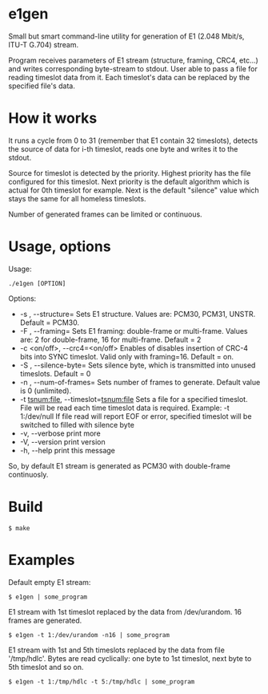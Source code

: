 e1gen
=====

Small but smart command-line utility for generation of E1 (2.048 Mbit/s, ITU-T
G.704) stream.

Program receives parameters of E1 stream (structure, framing, CRC4, etc...) and
writes corresponding byte-stream to stdout. User able to pass a file for
reading timeslot data from it. Each timeslot's data can be replaced by the
specified file's data. 

How it works
============

It runs a cycle from 0 to 31 (remember that E1 contain 32 timeslots), detects
the source of data for i-th timeslot, reads one byte and writes it to the
stdout.

Source for timeslot is detected by the priority. Highest priority has the file
configured for this timeslot. Next priority is the default algorithm which is
actual for 0th timeslot for example. Next is the default "silence" value which
stays the same for all homeless timeslots.

Number of generated frames can be limited or continuous. 

Usage, options
==============

Usage:
 
    ./e1gen [OPTION]

Options:

  * -s <struct>, --structure=<struct> Sets E1 structure. 
    Values are: PCM30, PCM31, UNSTR. Default = PCM30.
  * -F <framing>, --framing=<framing> Sets E1 framing: double-frame or
      multi-frame. Values are: 2 for double-frame, 16 for multi-frame. 
      Default = 2
  * -c <on/off>, --crc4=<on/off> Enables of disables insertion of CRC-4
       bits into SYNC timeslot. Valid only with framing=16.
       Default = on.
  * -S <hexbyte>, --silence-byte=<hexbyte> Sets silence byte, which is
       transmitted into unused timeslots. Default = 0
  * -n <num-of-frames>, --num-of-frames=<integer> Sets number of frames
       to generate. Default value is 0 (unlimited). 
  * -t <tsnum:file>, --timeslot=<tsnum:file> Sets a file for a specified timeslot.
       File will be read each time timeslot data is required. Example: -t 1:/dev/null
       If file read will report EOF or error, specified timeslot will be switched
       to filled with silence byte
  * -v, --verbose print more
  * -V, --version print version
  * -h, --help print this message

So, by default E1 stream is generated as PCM30 with double-frame continuosly.

Build
=====

    $ make

Examples
========

Default empty E1 stream:

    $ e1gen | some_program

E1 stream with 1st timeslot replaced by the data from /dev/urandom.
16 frames are generated.

    $ e1gen -t 1:/dev/urandom -n16 | some_program

E1 stream with 1st and 5th timeslots replaced by the data from file '/tmp/hdlc'.
Bytes are read cyclically: one byte to 1st timeslot, next byte to 5th timeslot and so on.

    $ e1gen -t 1:/tmp/hdlc -t 5:/tmp/hdlc | some_program

 

